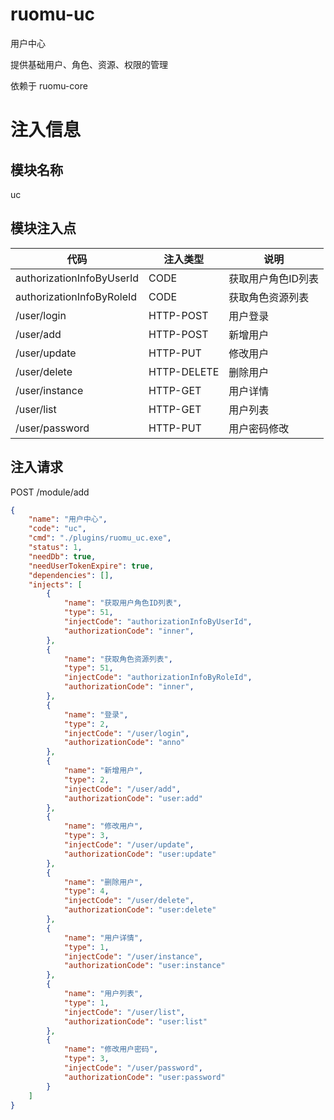 # ruomu-uc
用户中心

提供基础用户、角色、资源、权限的管理

依赖于 ruomu-core

# 注入信息
## 模块名称
uc

## 模块注入点
| 代码                        | 注入类型        | 说明         |
|---------------------------|-------------|------------|
| authorizationInfoByUserId | CODE        | 获取用户角色ID列表 |
| authorizationInfoByRoleId | CODE        | 获取角色资源列表   |
| /user/login               | HTTP-POST   | 用户登录       |
| /user/add                 | HTTP-POST   | 新增用户       |
| /user/update              | HTTP-PUT    | 修改用户       |
| /user/delete              | HTTP-DELETE | 删除用户       |
| /user/instance            | HTTP-GET    | 用户详情       |
| /user/list                | HTTP-GET    | 用户列表       |
| /user/password            | HTTP-PUT    | 用户密码修改     |


## 注入请求
POST /module/add
```json
{
    "name": "用户中心",
    "code": "uc",
    "cmd": "./plugins/ruomu_uc.exe",
    "status": 1,
    "needDb": true,
    "needUserTokenExpire": true,
    "dependencies": [],
    "injects": [
        {
            "name": "获取用户角色ID列表",
            "type": 51,
            "injectCode": "authorizationInfoByUserId",
            "authorizationCode": "inner",
        },
        {
            "name": "获取角色资源列表",
            "type": 51,
            "injectCode": "authorizationInfoByRoleId",
            "authorizationCode": "inner",
        },
        {
            "name": "登录",
            "type": 2,
            "injectCode": "/user/login",
            "authorizationCode": "anno"
        },
        {
            "name": "新增用户",
            "type": 2,
            "injectCode": "/user/add",
            "authorizationCode": "user:add"
        },
        {
            "name": "修改用户",
            "type": 3,
            "injectCode": "/user/update",
            "authorizationCode": "user:update"
        },
        {
            "name": "删除用户",
            "type": 4,
            "injectCode": "/user/delete",
            "authorizationCode": "user:delete"
        },
        {
            "name": "用户详情",
            "type": 1,
            "injectCode": "/user/instance",
            "authorizationCode": "user:instance"
        },
        {
            "name": "用户列表",
            "type": 1,
            "injectCode": "/user/list",
            "authorizationCode": "user:list"
        },
        {
            "name": "修改用户密码",
            "type": 3,
            "injectCode": "/user/password",
            "authorizationCode": "user:password"
        }
    ]
}
```

[//]: # (goreleaser release --skip-publish --rm-dist --snapshot)

